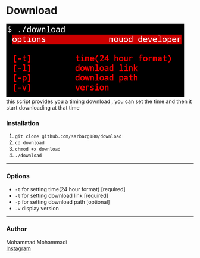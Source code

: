# Download  
![alt screenshot](https://github.com/Sarbazg180/download/blob/master/screenshot.png)  
this script provides you a timing download , you can set the time and then it start downloading at that time

### Installation
1. `git clone github.com/sarbazg180/download`
2. `cd download`
3. `chmod +x download`
4. `./download`
___
### Options
*  `-t`  for setting time(24 hour format) [required]
*  `-l`  for setting download link [required]
*  `-p`  for setting download path [optional]
*  `-v`  display version
___
### Author
Mohammad Mohammadi  
[Instagram](https://instagram.com/sarbazg180)
